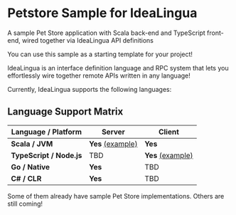 Petstore Sample for IdeaLingua
==============================

A sample Pet Store application with Scala back-end and TypeScript front-end, wired together via IdeaLingua API definitions

You can use this sample as a starting template for your project!

IdeaLingua is an interface definition language and RPC system that lets you effortlessly wire together remote APIs written in any language!

Currently, IdeaLingua supports the following languages:

Language Support Matrix
-----------------------

| Language / Platform | Server | Client  |
|-----------|----------------------------|----------------------------|
| **Scala / JVM**          | **Yes** [(example)](./servers/scala-jvm-server) | **Yes** |
| **TypeScript / Node.js** | TBD     | **Yes** [(example)](./clients/typescript-node-client) |
| **Go / Native**          | **Yes** | TBD |
| **C# / CLR**             | **Yes** | TBD |

Some of them already have sample Pet Store implementations. Others are still coming!
